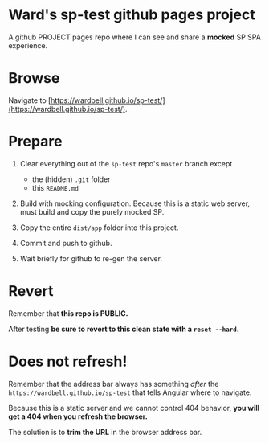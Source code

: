 # Ward's sp-test github pages project

A github PROJECT pages repo where I can see and share a **mocked** SP SPA experience.

# Browse

Navigate to [https://wardbell.github.io/sp-test/](https://wardbell.github.io/sp-test/).

# Prepare

1. Clear everything out of the `sp-test` repo's `master` branch except 

    * the (hidden) `.git` folder
    * this `README.md`

1. Build with mocking configuration. Because this is a static web server, must build and copy the purely mocked SP.

1. Copy the entire `dist/app` folder into this project. 

1. Commit and push to github.

1. Wait briefly for github to re-gen the server.

# Revert

Remember that **this repo is PUBLIC.**

After testing **be sure to revert to this clean state with a `reset --hard`**.



# Does not refresh!

Remember that the address bar always has something _after_ the `https://wardbell.github.io/sp-test` that tells Angular where to navigate.

Because this is a static server and we cannot control 404 behavior, **you will get a 404 when you refresh the browser.**

The solution is to **trim the URL** in the browser address bar.